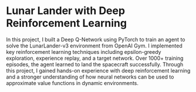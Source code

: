 # Lunar Lander with Deep Reinforcement Learning

In this project, I built a Deep Q-Network using PyTorch to train an agent to solve the LunarLander-v3 environment from OpenAI Gym. I implemented key reinforcement learning techniques including epsilon-greedy exploration, experience replay, and a target network. Over 1000+ training episodes, the agent learned to land the spacecraft successfully. Through this project, I gained hands-on experience with deep reinforcement learning and a stronger understanding of how neural networks can be used to approximate value functions in dynamic environments.
